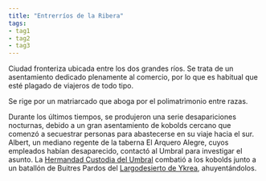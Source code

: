```yaml
---
title: "Entrerríos de la Ribera"
tags: 
- tag1
- tag2
- tag3
---
```

Ciudad fronteriza ubicada entre los dos grandes ríos. Se trata de un asentamiento dedicado plenamente al comercio, por lo que es habitual que esté plagado de viajeros de todo tipo.

Se rige por un matriarcado que aboga por el polimatrimonio entre razas.

Durante los últimos tiempos, se produjeron una serie desapariciones nocturnas, debido a un gran asentamiento de kobolds cercano que comenzó a secuestrar personas para abastecerse en su viaje hacia el sur. Albert, un mediano regente de la taberna El Arquero Alegre, cuyos empleados habían desaparecido, contactó al Umbral para investigar el asunto. La [Hermandad Custodia del Umbral](https://www.legendkeeper.com/app/ckvil5g57t6310808rct5ktxd/ckw9rh8iy001z036c9lsfyugo/) combatió a los kobolds junto a un batallón de Buitres Pardos del [Largodesierto de Ykrea](https://www.legendkeeper.com/app/ckvil5g57t6310808rct5ktxd/ckz8axi9r0060036cyttp5dty/), ahuyentándolos.

